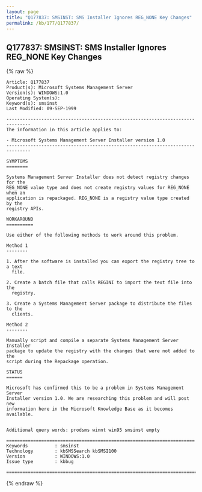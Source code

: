 ```yaml
---
layout: page
title: "Q177837: SMSINST: SMS Installer Ignores REG_NONE Key Changes"
permalink: /kb/177/Q177837/
---
```


## Q177837: SMSINST: SMS Installer Ignores REG_NONE Key Changes

{% raw %}

	Article: Q177837
	Product(s): Microsoft Systems Management Server
	Version(s): WINDOWS:1.0
	Operating System(s): 
	Keyword(s): smsinst
	Last Modified: 09-SEP-1999
	
	-------------------------------------------------------------------------------
	The information in this article applies to:
	
	- Microsoft Systems Management Server Installer version 1.0 
	-------------------------------------------------------------------------------
	
	SYMPTOMS
	========
	
	Systems Management Server Installer does not detect registry changes for the
	REG_NONE value type and does not create registry values for REG_NONE when an
	application is repackaged. REG_NONE is a registry value type created by the
	registry APIs.
	
	WORKAROUND
	==========
	
	Use either of the following methods to work around this problem.
	
	Method 1
	--------
	
	1. After the software is installed you can export the registry tree to a text
	  file.
	
	2. Create a batch file that calls REGINI to import the text file into the
	  registry.
	
	3. Create a Systems Management Server package to distribute the files to the
	  clients.
	
	Method 2
	--------
	
	Manually script and compile a separate Systems Management Server Installer
	package to update the registry with the changes that were not added to the
	script during the Repackage operation.
	
	STATUS
	======
	
	Microsoft has confirmed this to be a problem in Systems Management Server
	Installer version 1.0. We are researching this problem and will post new
	information here in the Microsoft Knowledge Base as it becomes available.
	
	
	Additional query words: prodsms winnt win95 smsinst empty
	
	======================================================================
	Keywords          : smsinst 
	Technology        : kbSMSSearch kbSMSI100
	Version           : WINDOWS:1.0
	Issue type        : kbbug
	
	=============================================================================
	

{% endraw %}
